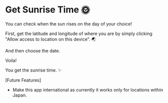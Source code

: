 # Get Sunrise Time :sun_with_face:

You can check when the sun rises on the day of your choice!


First, get the latitude and longitude of where you are by simply clicking "Allow access to location on this device". :earth_asia:

And then choose the date.


Voila!


You get the sunrise time.  :sparkles:


[Future Features]

* Make this app international as currently it works only for locations within Japan.
